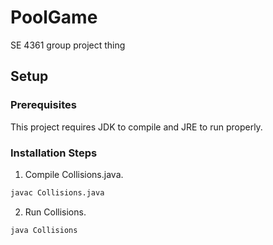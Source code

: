# PoolGame
SE 4361 group project thing

## Setup
### Prerequisites
This project requires JDK to compile and JRE to run properly.

### Installation Steps
1. Compile Collisions.java.
```bash
javac Collisions.java
```
2. Run Collisions.
```bash
java Collisions
```
